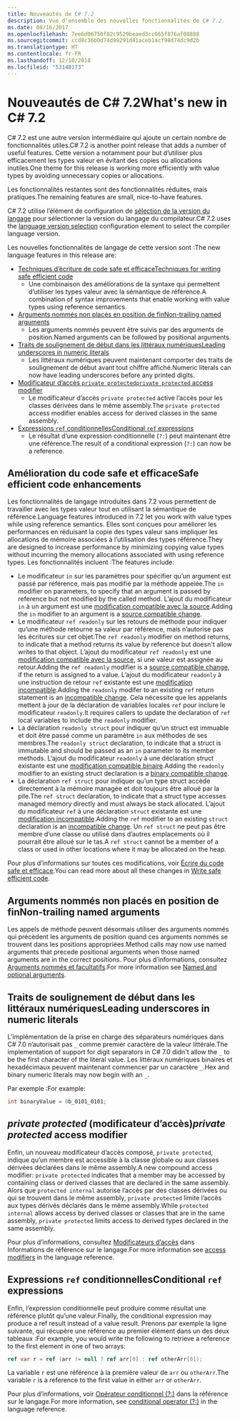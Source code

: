 ```yaml
---
title: Nouveautés de C# 7.2
description: Vue d’ensemble des nouvelles fonctionnalités de C# 7.2.
ms.date: 08/16/2017
ms.openlocfilehash: 7ee6d06750f82c9529beaed3cc665f876af08888
ms.sourcegitcommit: ccd8c36b0d74d99291d41aceb14cf98d74dc9d2b
ms.translationtype: HT
ms.contentlocale: fr-FR
ms.lasthandoff: 12/10/2018
ms.locfileid: "53148173"
---
```

# <a name="whats-new-in-c-72"></a><span data-ttu-id="7544f-103">Nouveautés de C# 7.2</span><span class="sxs-lookup"><span data-stu-id="7544f-103">What's new in C# 7.2</span></span>

<span data-ttu-id="7544f-104">C# 7.2 est une autre version intermédiaire qui ajoute un certain nombre de fonctionnalités utiles.</span><span class="sxs-lookup"><span data-stu-id="7544f-104">C# 7.2 is another point release that adds a number of useful features.</span></span>
<span data-ttu-id="7544f-105">Cette version a notamment pour but d’utiliser plus efficacement les types valeur en évitant des copies ou allocations inutiles.</span><span class="sxs-lookup"><span data-stu-id="7544f-105">One theme for this release is working more efficiently with value types by avoiding unnecessary copies or allocations.</span></span> 

<span data-ttu-id="7544f-106">Les fonctionnalités restantes sont des fonctionnalités réduites, mais pratiques.</span><span class="sxs-lookup"><span data-stu-id="7544f-106">The remaining features are small, nice-to-have features.</span></span>

<span data-ttu-id="7544f-107">C# 7.2 utilise l’élément de configuration de [sélection de la version du langage](../language-reference/configure-language-version.md) pour sélectionner la version du langage du compilateur.</span><span class="sxs-lookup"><span data-stu-id="7544f-107">C# 7.2 uses the [language version selection](../language-reference/configure-language-version.md) configuration element to select the compiler language version.</span></span>

<span data-ttu-id="7544f-108">Les nouvelles fonctionnalités de langage de cette version sont :</span><span class="sxs-lookup"><span data-stu-id="7544f-108">The new language features in this release are:</span></span>

* [<span data-ttu-id="7544f-109">Techniques d’écriture de code safe et efficace</span><span class="sxs-lookup"><span data-stu-id="7544f-109">Techniques for writing safe efficient code</span></span>](#safe-efficient-code-enhancements)
  - <span data-ttu-id="7544f-110">Une combinaison des améliorations de la syntaxe qui permettent d’utiliser les types valeur avec la sémantique de référence.</span><span class="sxs-lookup"><span data-stu-id="7544f-110">A combination of syntax improvements that enable working with value types using reference semantics.</span></span>
* [<span data-ttu-id="7544f-111">Arguments nommés non placés en position de fin</span><span class="sxs-lookup"><span data-stu-id="7544f-111">Non-trailing named arguments</span></span>](#non-trailing-named-arguments)
  - <span data-ttu-id="7544f-112">Les arguments nommés peuvent être suivis par des arguments de position.</span><span class="sxs-lookup"><span data-stu-id="7544f-112">Named arguments can be followed by positional arguments.</span></span>
* [<span data-ttu-id="7544f-113">Traits de soulignement de début dans les littéraux numériques</span><span class="sxs-lookup"><span data-stu-id="7544f-113">Leading underscores in numeric literals</span></span>](#leading-underscores-in-numeric-literals)
  - <span data-ttu-id="7544f-114">Les littéraux numériques peuvent maintenant comporter des traits de soulignement de début avant tout chiffre affiché.</span><span class="sxs-lookup"><span data-stu-id="7544f-114">Numeric literals can now have leading underscores before any printed digits.</span></span>
* [<span data-ttu-id="7544f-115">Modificateur d’accès `private protected`</span><span class="sxs-lookup"><span data-stu-id="7544f-115">`private protected` access modifier</span></span>](#private-protected-access-modifier)
  - <span data-ttu-id="7544f-116">Le modificateur d’accès `private protected` active l’accès pour les classes dérivées dans le même assembly.</span><span class="sxs-lookup"><span data-stu-id="7544f-116">The `private protected` access modifier enables access for derived classes in the same assembly.</span></span>
* [<span data-ttu-id="7544f-117">Expressions `ref` conditionnelles</span><span class="sxs-lookup"><span data-stu-id="7544f-117">Conditional `ref` expressions</span></span>](#conditional-ref-expressions)
  - <span data-ttu-id="7544f-118">Le résultat d’une expression conditionnelle (`?:`) peut maintenant être une référence.</span><span class="sxs-lookup"><span data-stu-id="7544f-118">The result of a conditional expression (`?:`) can now be a reference.</span></span>

## <a name="safe-efficient-code-enhancements"></a><span data-ttu-id="7544f-119">Amélioration du code safe et efficace</span><span class="sxs-lookup"><span data-stu-id="7544f-119">Safe efficient code enhancements</span></span>

<span data-ttu-id="7544f-120">Les fonctionnalités de langage introduites dans 7.2 vous permettent de travailler avec les types valeur tout en utilisant la sémantique de référence.</span><span class="sxs-lookup"><span data-stu-id="7544f-120">Language features introduced in 7.2 let you work with value types while using reference semantics.</span></span> <span data-ttu-id="7544f-121">Elles sont conçues pour améliorer les performances en réduisant la copie des types valeur sans impliquer les allocations de mémoire associées à l’utilisation des types référence.</span><span class="sxs-lookup"><span data-stu-id="7544f-121">They are designed to increase performance by minimizing copying value types without incurring the memory allocations associated with using reference types.</span></span> <span data-ttu-id="7544f-122">Les fonctionnalités incluent :</span><span class="sxs-lookup"><span data-stu-id="7544f-122">The features include:</span></span>

 - <span data-ttu-id="7544f-123">Le modificateur `in` sur les paramètres pour spécifier qu’un argument est passé par référence, mais pas modifié par la méthode appelée.</span><span class="sxs-lookup"><span data-stu-id="7544f-123">The `in` modifier on parameters, to specify that an argument is passed by reference but not modified by the called method.</span></span> <span data-ttu-id="7544f-124">L’ajout du modificateur `in` à un argument est une [modification compatible avec la source](version-update-considerations.md#source-compatible-changes).</span><span class="sxs-lookup"><span data-stu-id="7544f-124">Adding the `in` modifier to an argument is a [source compatible change](version-update-considerations.md#source-compatible-changes).</span></span>
 - <span data-ttu-id="7544f-125">Le modificateur `ref readonly` sur les retours de méthode pour indiquer qu’une méthode retourne sa valeur par référence, mais n’autorise pas les écritures sur cet objet.</span><span class="sxs-lookup"><span data-stu-id="7544f-125">The `ref readonly` modifier on method returns, to indicate that a method returns its value by reference but doesn't allow writes to that object.</span></span> <span data-ttu-id="7544f-126">L’ajout du modificateur `ref readonly` est une [modification compatible avec la source](version-update-considerations.md#source-compatible-changes), si une valeur est assignée au retour.</span><span class="sxs-lookup"><span data-stu-id="7544f-126">Adding the `ref readonly` modifier is a [source compatible change](version-update-considerations.md#source-compatible-changes), if the return is assigned to a value.</span></span> <span data-ttu-id="7544f-127">L’ajout du modificateur `readonly` à une instruction de retour `ref` existante est une [modification incompatible](version-update-considerations.md#incompatible-changes).</span><span class="sxs-lookup"><span data-stu-id="7544f-127">Adding the `readonly` modifer to an existing `ref` return statement is an [incompatible change](version-update-considerations.md#incompatible-changes).</span></span> <span data-ttu-id="7544f-128">Cela nécessite que les appelants mettent à jour de la déclaration de variables locales `ref` pour inclure le modificateur `readonly`.</span><span class="sxs-lookup"><span data-stu-id="7544f-128">It requires callers to update the declaration of `ref` local variables to include the `readonly` modifier.</span></span>
 - <span data-ttu-id="7544f-129">La déclaration `readonly struct` pour indiquer qu’un struct est immuable et doit être passé comme un paramètre `in` aux méthodes de ses membres.</span><span class="sxs-lookup"><span data-stu-id="7544f-129">The `readonly struct` declaration, to indicate that a struct is immutable and should be passed as an `in` parameter to its member methods.</span></span> <span data-ttu-id="7544f-130">L’ajout du modificateur `readonly` à une déclaration struct existante est une [modification compatible binaire](version-update-considerations.md#binary-compatible-changes).</span><span class="sxs-lookup"><span data-stu-id="7544f-130">Adding the `readonly` modifier to an existing struct declaration is a [binary compatible change](version-update-considerations.md#binary-compatible-changes).</span></span>
 - <span data-ttu-id="7544f-131">La déclaration `ref struct` pour indiquer qu’un type struct accède directement à la mémoire managée et doit toujours être alloué par la pile.</span><span class="sxs-lookup"><span data-stu-id="7544f-131">The `ref struct` declaration, to indicate that a struct type accesses managed memory directly and must always be stack allocated.</span></span> <span data-ttu-id="7544f-132">L’ajout du modificateur `ref` à une déclaration `struct` existante est une [modification incompatible](version-update-considerations.md#incompatible-changes).</span><span class="sxs-lookup"><span data-stu-id="7544f-132">Adding the `ref` modifier to an existing `struct` declaration is an [incompatible change](version-update-considerations.md#incompatible-changes).</span></span> <span data-ttu-id="7544f-133">Un `ref struct` ne peut pas être membre d’une classe ou utilisé dans d’autres emplacements où il pourrait être alloué sur le tas.</span><span class="sxs-lookup"><span data-stu-id="7544f-133">A `ref struct` cannot be a member of a class or used in other locations where it may be allocated on the heap.</span></span>

<span data-ttu-id="7544f-134">Pour plus d’informations sur toutes ces modifications, voir [Écrire du code safe et efficace](../write-safe-efficient-code.md).</span><span class="sxs-lookup"><span data-stu-id="7544f-134">You can read more about all these changes in [Write safe efficient code](../write-safe-efficient-code.md).</span></span>

## <a name="non-trailing-named-arguments"></a><span data-ttu-id="7544f-135">Arguments nommés non placés en position de fin</span><span class="sxs-lookup"><span data-stu-id="7544f-135">Non-trailing named arguments</span></span>

<span data-ttu-id="7544f-136">Les appels de méthode peuvent désormais utiliser des arguments nommés qui précèdent les arguments de position quand ces arguments nommés se trouvent dans les positions appropriées.</span><span class="sxs-lookup"><span data-stu-id="7544f-136">Method calls may now use named arguments that precede positional arguments when those named arguments are in the correct positions.</span></span> <span data-ttu-id="7544f-137">Pour plus d’informations, consultez [Arguments nommés et facultatifs](../programming-guide/classes-and-structs/named-and-optional-arguments.md).</span><span class="sxs-lookup"><span data-stu-id="7544f-137">For more information see [Named and optional arguments](../programming-guide/classes-and-structs/named-and-optional-arguments.md).</span></span>

## <a name="leading-underscores-in-numeric-literals"></a><span data-ttu-id="7544f-138">Traits de soulignement de début dans les littéraux numériques</span><span class="sxs-lookup"><span data-stu-id="7544f-138">Leading underscores in numeric literals</span></span>

<span data-ttu-id="7544f-139">L’implémentation de la prise en charge des séparateurs numériques dans C# 7.0 n’autorisait pas `_` comme premier caractère de la valeur littérale.</span><span class="sxs-lookup"><span data-stu-id="7544f-139">The implementation of support for digit separators in C# 7.0 didn't allow the `_` to be the first character of the literal value.</span></span> <span data-ttu-id="7544f-140">Les littéraux numériques binaires et hexadécimaux peuvent maintenant commencer par un caractère `_`.</span><span class="sxs-lookup"><span data-stu-id="7544f-140">Hex and binary numeric literals may now begin with an `_`.</span></span> 

<span data-ttu-id="7544f-141">Par exemple :</span><span class="sxs-lookup"><span data-stu-id="7544f-141">For example:</span></span>

```csharp
int binaryValue = 0b_0101_0101;
```

## <a name="private-protected-access-modifier"></a><span data-ttu-id="7544f-142">_private protected_ (modificateur d’accès)</span><span class="sxs-lookup"><span data-stu-id="7544f-142">_private protected_ access modifier</span></span>

<span data-ttu-id="7544f-143">Enfin, un nouveau modificateur d’accès composé, `private protected`, indique qu’un membre est accessible à la classe globale ou aux classes dérivées déclarées dans le même assembly.</span><span class="sxs-lookup"><span data-stu-id="7544f-143">A new compound access modifier: `private protected` indicates that a member may be accessed by containing class or derived classes that are declared in the same assembly.</span></span> <span data-ttu-id="7544f-144">Alors que `protected internal` autorise l’accès par des classes dérivées ou qui se trouvent dans le même assembly, `private protected` limite l’accès aux types dérivés déclarés dans le même assembly.</span><span class="sxs-lookup"><span data-stu-id="7544f-144">While `protected internal` allows access by derived classes or classes that are in the same assembly, `private protected` limits access to derived types declared in the same assembly.</span></span>

<span data-ttu-id="7544f-145">Pour plus d’informations, consultez [Modificateurs d’accès](../language-reference/keywords/access-modifiers.md) dans Informations de référence sur le langage.</span><span class="sxs-lookup"><span data-stu-id="7544f-145">For more information see [access modifiers](../language-reference/keywords/access-modifiers.md) in the language reference.</span></span>

## <a name="conditional-ref-expressions"></a><span data-ttu-id="7544f-146">Expressions `ref` conditionnelles</span><span class="sxs-lookup"><span data-stu-id="7544f-146">Conditional `ref` expressions</span></span>

<span data-ttu-id="7544f-147">Enfin, l’expression conditionnelle peut produire comme résultat une référence plutôt qu’une valeur.</span><span class="sxs-lookup"><span data-stu-id="7544f-147">Finally, the conditional expression may produce a ref result instead of a value result.</span></span> <span data-ttu-id="7544f-148">Prenons par exemple la ligne suivante, qui récupère une référence au premier élément dans un des deux tableaux :</span><span class="sxs-lookup"><span data-stu-id="7544f-148">For example, you would write the following to retrieve a reference to the first element in one of two arrays:</span></span>

```csharp
ref var r = ref (arr != null ? ref arr[0] : ref otherArr[0]);
```

<span data-ttu-id="7544f-149">La variable `r` est une référence à la première valeur de `arr` ou `otherArr`.</span><span class="sxs-lookup"><span data-stu-id="7544f-149">The variable `r` is a reference to the first value in either `arr` or `otherArr`.</span></span>

<span data-ttu-id="7544f-150">Pour plus d’informations, voir [Opérateur conditionnel (?:)](../language-reference/operators/conditional-operator.md) dans la référence sur le langage.</span><span class="sxs-lookup"><span data-stu-id="7544f-150">For more information, see [conditional operator (?:)](../language-reference/operators/conditional-operator.md) in the language reference.</span></span>
